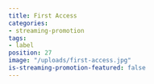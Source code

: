```yaml
---
title: First Access
categories:
- streaming-promotion
tags:
- label
position: 27
image: "/uploads/first-access.jpg"
is-streaming-promotion-featured: false
---
```


